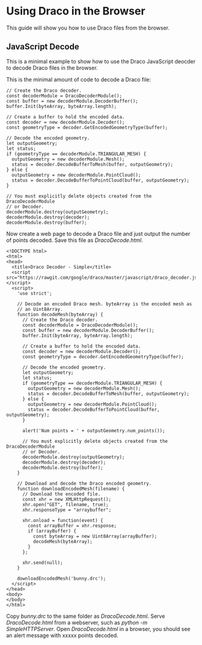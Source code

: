 # Using Draco in the Browser
This guide will show you how to use Draco files from the browser.

## JavaScript Decode

This is a minimal example to show how to use the Draco JavaScript deocder to
decode Draco files in the browser.

This is the minimal amount of code to decode a Draco file:
~~~
// Create the Draco decoder.
const decoderModule = DracoDecoderModule();
const buffer = new decoderModule.DecoderBuffer();
buffer.Init(byteArray, byteArray.length);

// Create a buffer to hold the encoded data.
const decoder = new decoderModule.Decoder();
const geometryType = decoder.GetEncodedGeometryType(buffer);

// Decode the encoded geometry.
let outputGeometry;
let status;
if (geometryType == decoderModule.TRIANGULAR_MESH) {
  outputGeometry = new decoderModule.Mesh();
  status = decoder.DecodeBufferToMesh(buffer, outputGeometry);
} else {
  outputGeometry = new decoderModule.PointCloud();
  status = decoder.DecodeBufferToPointCloud(buffer, outputGeometry);
}

// You must explicitly delete objects created from the DracoDecoderModule
// or Decoder.
decoderModule.destroy(outputGeometry);
decoderModule.destroy(decoder);
decoderModule.destroy(buffer);
~~~

Now create a web page to decode a Draco file and just output the number of
points decoded. Save this file as *DracoDecode.html*.
~~~
<!DOCTYPE html>
<html>
<head>
  <title>Draco Decoder - Simple</title>
  <script src="https://rawgit.com/google/draco/master/javascript/draco_decoder.js"></script>
  <script>
    'use strict';

    // Decode an encoded Draco mesh. byteArray is the encoded mesh as
    // an Uint8Array.
    function decodeMesh(byteArray) {
      // Create the Draco decoder.
      const decoderModule = DracoDecoderModule();
      const buffer = new decoderModule.DecoderBuffer();
      buffer.Init(byteArray, byteArray.length);

      // Create a buffer to hold the encoded data.
      const decoder = new decoderModule.Decoder();
      const geometryType = decoder.GetEncodedGeometryType(buffer);

      // Decode the encoded geometry.
      let outputGeometry;
      let status;
      if (geometryType == decoderModule.TRIANGULAR_MESH) {
        outputGeometry = new decoderModule.Mesh();
        status = decoder.DecodeBufferToMesh(buffer, outputGeometry);
      } else {
        outputGeometry = new decoderModule.PointCloud();
        status = decoder.DecodeBufferToPointCloud(buffer, outputGeometry);
      }

      alert('Num points = ' + outputGeometry.num_points());

      // You must explicitly delete objects created from the DracoDecoderModule
      // or Decoder.
      decoderModule.destroy(outputGeometry);
      decoderModule.destroy(decoder);
      decoderModule.destroy(buffer);
    }

    // Download and decode the Draco encoded geometry.
    function downloadEncodedMesh(filename) {
      // Download the encoded file.
      const xhr = new XMLHttpRequest();
      xhr.open("GET", filename, true);
      xhr.responseType = "arraybuffer";

      xhr.onload = function(event) {
        const arrayBuffer = xhr.response;
        if (arrayBuffer) {
          const byteArray = new Uint8Array(arrayBuffer);
          decodeMesh(byteArray);
        }
      };

      xhr.send(null);
    }

    downloadEncodedMesh('bunny.drc');
  </script>
</head>
<body>
</body>
</html>
~~~

Copy *bunny.drc* to the same folder as *DracoDecode.html*. Serve *DracoDecode.html* from a webserver, such as *python -m SimpleHTTPServer*. Open *DracoDecode.html* in a browser, you should see an alert message with xxxxx points decoded.

